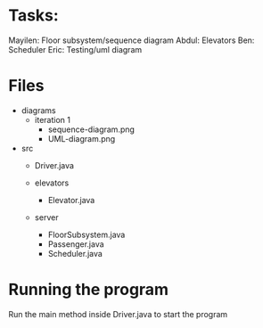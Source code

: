 # Tasks:
Mayilen: Floor subsystem/sequence diagram
Abdul: Elevators
Ben: Scheduler
Eric: Testing/uml diagram

# Files
- diagrams
    - iteration 1
        - sequence-diagram.png
        - UML-diagram.png    
- src
    - Driver.java

    - elevators
        - Elevator.java

    - server
        - FloorSubsystem.java
        - Passenger.java
        - Scheduler.java

# Running the program
Run the main method inside Driver.java to start the program

